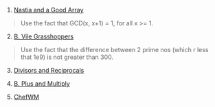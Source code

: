 1. [Nastia and a Good Array](https://codeforces.com/contest/1521/problem/B)
> Use the fact that GCD(x, x+1) = 1, for all x >= 1.

2. [B. Vile Grasshoppers](https://codeforces.com/contest/937/problem/B)
> Use the fact that the difference between 2 prime nos (which r less that 1e9) is not greater than 300.

3. [Divisors and Reciprocals](https://www.codechef.com/START24B/problems/DIVREC)

4. [B. Plus and Multiply](https://codeforces.com/contest/1542/problem/B)

5. [ChefWM](https://www.codechef.com/START21B/problems/CHEFWM)